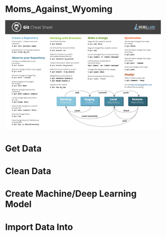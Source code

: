# Moms_Against_Wyoming
![alt text](GitCommands.png)

# Get Data

# Clean Data

# Create Machine/Deep Learning Model

# Import Data Into 
